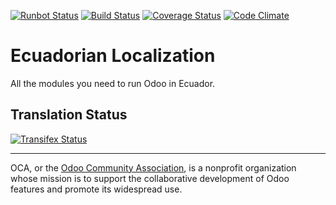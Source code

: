 [![Runbot Status](https://runbot.odoo-community.org/runbot/badge/flat/211/8.0.svg)](https://runbot.odoo-community.org/runbot/repo/github-com-oca-l10n-ecuador-211)
[![Build Status](https://travis-ci.org/OCA/l10n-ecuador.svg?branch=8.0)](https://travis-ci.org/OCA/l10n-ecuador)
[![Coverage Status](https://coveralls.io/repos/OCA/l10n-ecuador/badge.svg?branch=8.0&service=github)](https://coveralls.io/github/OCA/l10n-ecuador?branch=8.0)
[![Code Climate](https://codeclimate.com/github/OCA/l10n-ecuadot/badges/gpa.svg)](https://codeclimate.com/github/OCA/l10n-ecuador)

# Ecuadorian Localization

All the modules you need to run Odoo in Ecuador.

[//]: # (addons)
[//]: # (end addons)

Translation Status
------------------
[![Transifex Status](https://www.transifex.com/projects/p/OCA-l10n-ecuador-8-0/chart/image_png)](https://www.transifex.com/projects/p/OCA-l10n-ecuador-8-0)

----

OCA, or the [Odoo Community Association](http://odoo-community.org/), is a nonprofit organization whose
mission is to support the collaborative development of Odoo features and
promote its widespread use.
